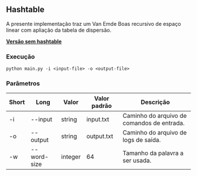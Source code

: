 ## Hashtable

A presente implementação traz um Van Emde Boas recursivo de espaço linear com apliação da tabela de dispersão. 

**[Versão sem hashtable](https://github.com/samirbraga/van-emde-boas/tree/without-hashtable)**

### Execução

```
python main.py -i <input-file> -o <output-file>
```

### Parâmetros

| Short | Long                  | Valor   | Valor padrão | Descrição                                                                                                            |
|-------|-----------------------|---------|--------------|----------------------------------------------------------------------------------------------------------------------|
| -i    | --input               | string  | input.txt    | Caminho do arquivo de comandos de entrada.                                                                           |
| -o    | --output              | string  | output.txt   | Caminho do arquivo de logs de saída.                                                                                 |
| -w    | --word-size           | integer | 64           | Tamanho da palavra a ser usada.                                                                                      |
